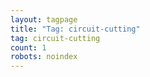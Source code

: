 ```yaml
---
layout: tagpage
title: "Tag: circuit-cutting"
tag: circuit-cutting
count: 1
robots: noindex
---
```

